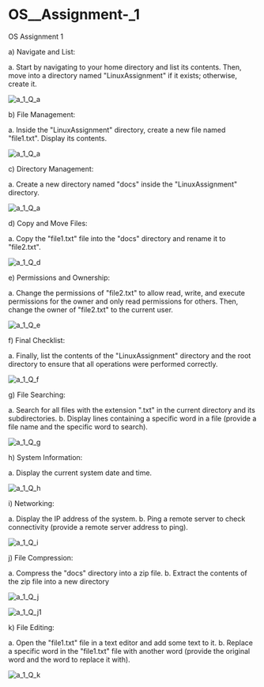 # OS__Assignment-_1
OS Assignment 1



a) Navigate and List:

a. Start by navigating to your home directory and list its contents. Then, move into a 
directory named "LinuxAssignment" if it exists; otherwise, create it.



![a_1_Q_a](https://github.com/SaurabhDadhe/OS__Assignment-_1/assets/103322970/19701ebc-aa76-4adc-9930-8201b1e88d1a)





b) File Management:

a. Inside the "LinuxAssignment" directory, create a new file named "file1.txt". Display its 
contents. 


![a_1_Q_a](https://github.com/SaurabhDadhe/OS__Assignment-_1/assets/103322970/3c0a79b5-1889-432a-9b0b-70433ae0d2b4)





c) Directory Management:

a. Create a new directory named "docs" inside the "LinuxAssignment" directory. 


![a_1_Q_a](https://github.com/SaurabhDadhe/OS__Assignment-_1/assets/103322970/b092d2a5-faf1-4cfd-b5a2-20f5bfe55e9d)





d) Copy and Move Files:

a. Copy the "file1.txt" file into the "docs" directory and rename it to "file2.txt".



![a_1_Q_d](https://github.com/SaurabhDadhe/OS__Assignment-_1/assets/103322970/84ab372f-3af5-454b-b59d-3b17b8b95dd4)






e) Permissions and Ownership:

a. Change the permissions of "file2.txt" to allow read, write, and execute permissions for 
the owner and only read permissions for others. Then, change the owner of "file2.txt" to 
the current user. 




![a_1_Q_e](https://github.com/SaurabhDadhe/OS__Assignment-_1/assets/103322970/d6afbde0-726e-46f2-b2a6-bd37827d75a8)





f) Final Checklist:

a. Finally, list the contents of the "LinuxAssignment" directory and the root directory to 
ensure that all operations were performed correctly. 


![a_1_Q_f](https://github.com/SaurabhDadhe/OS__Assignment-_1/assets/103322970/e5df4a81-75d1-4034-8a7e-6fdb53ce33f2)





g) File Searching:

a. Search for all files with the extension ".txt" in the current directory and its subdirectories. 
b. Display lines containing a specific word in a file (provide a file name and the specific 
word to search). 



![a_1_Q_g](https://github.com/SaurabhDadhe/OS__Assignment-_1/assets/103322970/69091d18-7082-49f6-9cf5-955e4f5ead1e)





h) System Information:

a. Display the current system date and time. 



![a_1_Q_h](https://github.com/SaurabhDadhe/OS__Assignment-_1/assets/103322970/0faa1a0a-b1ac-4998-b54b-fe31bc95e336)





i) Networking:

a. Display the IP address of the system. 
b. Ping a remote server to check connectivity (provide a remote server address to ping). 


![a_1_Q_i](https://github.com/SaurabhDadhe/OS__Assignment-_1/assets/103322970/4f176ce1-d7b0-42c2-8d78-c4c1093ffdf6)





j) File Compression:

a. Compress the "docs" directory into a zip file. 
b. Extract the contents of the zip file into a new directory

![a_1_Q_j](https://github.com/SaurabhDadhe/OS__Assignment-_1/assets/103322970/cb9ba5fb-90d7-4b6d-af55-a879b64bdf15)



![a_1_Q_j1](https://github.com/SaurabhDadhe/OS__Assignment-_1/assets/103322970/6c1762b1-8c3a-4dd5-86d1-38363df07b50)





k) File Editing:

a. Open the "file1.txt" file in a text editor and add some text to it. 
b. Replace a specific word in the "file1.txt" file with another word (provide the original 
word and the word to replace it with).


![a_1_Q_k](https://github.com/SaurabhDadhe/OS__Assignment-_1/assets/103322970/0920d6f7-9e4e-4ed8-bc1b-e2d6fae25b3d)
